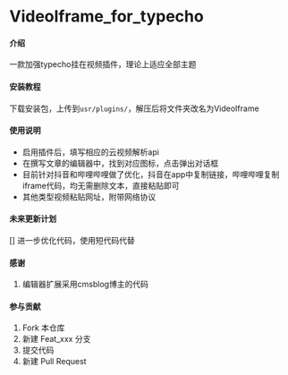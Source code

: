 # VideoIframe_for_typecho

#### 介绍
一款加强typecho挂在视频插件，理论上适应全部主题


#### 安装教程
下载安装包，上传到`usr/plugins/`，解压后将文件夹改名为VideoIframe

#### 使用说明
- 启用插件后，填写相应的云视频解析api
- 在撰写文章的编辑器中，找到对应图标，点击弹出对话框
- 目前针对抖音和哔哩哔哩做了优化，抖音在app中复制链接，哔哩哔哩复制iframe代码，均无需删除文本，直接粘贴即可
- 其他类型视频粘贴网址，附带网络协议

#### 未来更新计划
[] 进一步优化代码，使用短代码代替

#### 感谢
1. 编辑器扩展采用cmsblog博主的代码

#### 参与贡献

1.  Fork 本仓库
2.  新建 Feat_xxx 分支
3.  提交代码
4.  新建 Pull Request